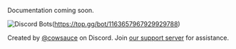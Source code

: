 Documentation coming soon.

![Discord Bots](https://top.gg/api/widget/servers/1163657967929929788.svg)(https://top.gg/bot/1163657967929929788)

Created by [@cowsauce](https://discord.gg/jnmq9g2W) on Discord. Join [our support server](https://discord.gg/CfPYvDZ6rF) for assistance.